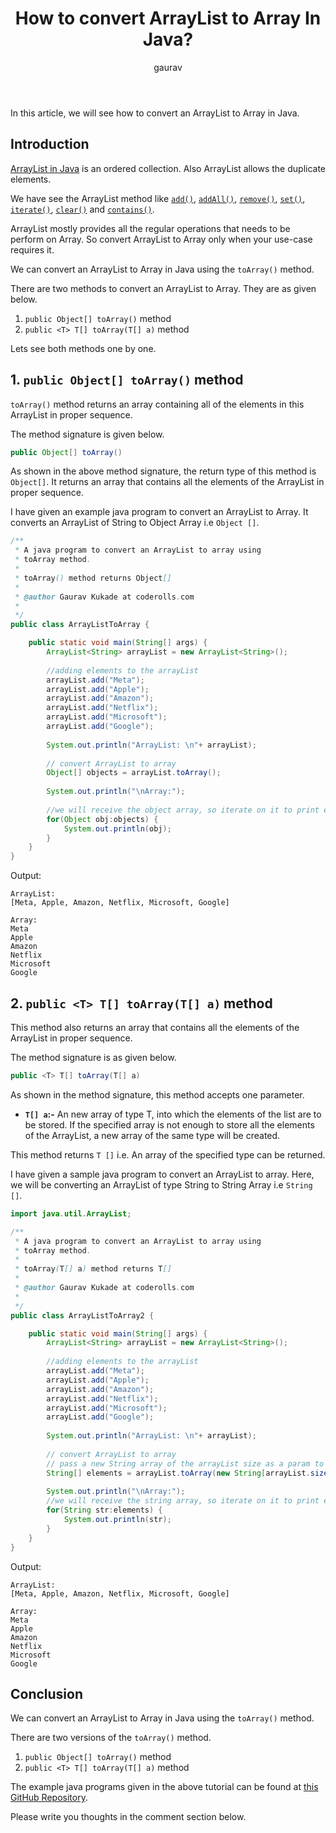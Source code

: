 ﻿---
layout: post
title: "How to convert ArrayList to Array In Java?"
author: gaurav
categories: [Collections, ArrayList]
description: "In this article, we will see how to convert an ArrayList to Array in Java."
---
In this article, we will see how to convert an ArrayList to Array in Java.

## Introduction

[ArrayList in Java](https://coderolls.com/arraylist-in-java/) is an ordered collection. Also ArrayList allows the duplicate elements.

We have see the ArrayList method like [`add()`](https://coderolls.com/add-element-in-arraylist/), [`addAll()`](http://https//coderolls.com/arraylist-addall-method-in-java/), [`remove()`](https://coderolls.com/remove-element-from-arraylist/), [`set()`](https://coderolls.com/change-element-in-arraylist/), [`iterate()`](http://coderolls.com/iterating-the-arraylist-in-java/), [`clear()`](http://coderolls.com/arraylist-clear-method-in-java/) and [`contains()`](http://coderolls.com/arraylist-contains-method).

ArrayList mostly provides all the regular operations that needs to be perform on Array. So convert ArrayList to Array only when your use-case requires it.

We can convert an ArrayList to Array in Java using the `toArray()` method. 

There are two methods to convert an ArrayList to Array. They are as given below.

1. `public Object[] toArray()` method
2. `public <T> T[] toArray(T[] a)` method

Lets see both methods one by one.

## 1. `public Object[] toArray()` method

`toArray()` method returns an array containing all of the elements in this ArrayList in proper sequence.

The method signature is given below.

```java
public Object[] toArray()
```

As shown in the above method signature, the return type of this method is `Object[]`. It returns an array that contains all the elements of the ArrayList in proper sequence.

I have given an example java program to convert an ArrayList to Array. It converts an ArrayList of String to Object Array i.e `Object []`.

```java
/**
 * A java program to convert an ArrayList to array using
 * toArray method.
 * 
 * toArray() method returns Object[]
 * 
 * @author Gaurav Kukade at coderolls.com
 *
 */
public class ArrayListToArray {

	public static void main(String[] args) {
		ArrayList<String> arrayList = new ArrayList<String>();
		
		//adding elements to the arrayList
		arrayList.add("Meta");
		arrayList.add("Apple");
		arrayList.add("Amazon");
		arrayList.add("Netflix");
		arrayList.add("Microsoft");
		arrayList.add("Google");
		
		System.out.println("ArrayList: \n"+ arrayList);
		
		// convert ArrayList to array
		Object[] objects = arrayList.toArray();
		
		System.out.println("\nArray:");
		
		//we will receive the object array, so iterate on it to print each element
		for(Object obj:objects) {
			System.out.println(obj);
		}
	}
}
```
Output:
```
ArrayList: 
[Meta, Apple, Amazon, Netflix, Microsoft, Google]

Array:
Meta
Apple
Amazon
Netflix
Microsoft
Google
```
## 2. `public <T> T[] toArray(T[] a)` method

This method also returns an array that contains all the elements of the ArrayList in proper sequence.

The method signature is as given below.

```java
public <T> T[] toArray(T[] a)
```

As shown in the method signature, this method accepts one parameter.

 - **`T[] a`:-** An new array of type T, into which the elements of the list are to be stored. If the specified array is not enough to store all the elements of the ArrayList, a new array of the same type will be created.

This method returns `T []` i.e. An array of the specified type can be returned.

I have given a sample java program to convert an ArrayList to array. Here, we will be converting an ArrayList of type String to String Array i.e `String []`.

```java
import java.util.ArrayList;

/**
 * A java program to convert an ArrayList to array using
 * toArray method.
 * 
 * toArray(T[] a) method returns T[]
 * 
 * @author Gaurav Kukade at coderolls.com
 *
 */
public class ArrayListToArray2 {

	public static void main(String[] args) {
		ArrayList<String> arrayList = new ArrayList<String>();
		
		//adding elements to the arrayList
		arrayList.add("Meta");
		arrayList.add("Apple");
		arrayList.add("Amazon");
		arrayList.add("Netflix");
		arrayList.add("Microsoft");
		arrayList.add("Google");
		
		System.out.println("ArrayList: \n"+ arrayList);
		
		// convert ArrayList to array
		// pass a new String array of the arrayList size as a param to toArray
		String[] elements = arrayList.toArray(new String[arrayList.size()]);
		
		System.out.println("\nArray:");
		//we will receive the string array, so iterate on it to print each element
		for(String str:elements) {
			System.out.println(str);
		}
	}
}
```
Output:
```
ArrayList: 
[Meta, Apple, Amazon, Netflix, Microsoft, Google]

Array:
Meta
Apple
Amazon
Netflix
Microsoft
Google
```

## Conclusion

We can convert an ArrayList to Array in Java using the `toArray()` method.

There are two versions of the `toArray()` method.

1. `public Object[] toArray()` method
2. `public <T> T[] toArray(T[] a)` method

The example java programs given in the above tutorial can be found at [this GitHub Repository](https://github.com/coderolls/blogpost-coding-examples/tree/main/collections/arraylist/convert-arraylist-to-array).

Please write you thoughts in the comment section below.
